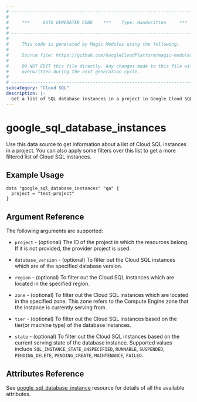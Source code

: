 ```yaml
---
# ----------------------------------------------------------------------------
#
#     ***     AUTO GENERATED CODE    ***    Type: Handwritten     ***
#
# ----------------------------------------------------------------------------
#
#     This code is generated by Magic Modules using the following:
#
#     Source file: https://github.com/GoogleCloudPlatform/magic-modules/tree/main/mmv1/third_party/terraform/website/docs/d/sql_database_instances.html.markdown
#
#     DO NOT EDIT this file directly. Any changes made to this file will be
#     overwritten during the next generation cycle.
#
# ----------------------------------------------------------------------------
subcategory: "Cloud SQL"
description: |-
  Get a list of SQL database instances in a project in Google Cloud SQL.
---
```


# google_sql_database_instances

Use this data source to get information about a list of Cloud SQL instances in a project. You can also apply some filters over this list to get a more filtered list of Cloud SQL instances.

## Example Usage


```hcl
data "google_sql_database_instances" "qa" {
  project = "test-project"
}
```

## Argument Reference

The following arguments are supported:

* `project` - (optional) The ID of the project in which the resources belong. If it is not provided, the provider project is used.

* `database_version` - (optional) To filter out the Cloud SQL instances which are of the specified database version.

* `region` - (optional) To filter out the Cloud SQL instances which are located in the specified region.

* `zone` - (optional) To filter out the Cloud SQL instances which are located in the specified zone. This zone refers to the Compute Engine zone that the instance is currently serving from.

* `tier` - (optional) To filter out the Cloud SQL instances based on the tier(or machine type) of the database instances.

* `state` - (optional) To filter out the Cloud SQL instances based on the current serving state of the database instance. Supported values include `SQL_INSTANCE_STATE_UNSPECIFIED`, `RUNNABLE`, `SUSPENDED`, `PENDING_DELETE`, `PENDING_CREATE`, `MAINTENANCE`, `FAILED`.

## Attributes Reference
See [google_sql_database_instance](https://registry.terraform.io/providers/hashicorp/google/latest/docs/resources/sql_database_instance) resource for details of all the available attributes.
